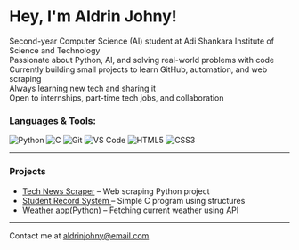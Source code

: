 # Hey, I'm Aldrin Johny!

 Second-year Computer Science (AI) student at Adi Shankara Institute of Science and Technology  
 Passionate about Python, AI, and solving real-world problems with code  
 Currently building small projects to learn GitHub, automation, and web scraping  
 Always learning new tech and sharing it  
 Open to internships, part-time tech jobs, and collaboration

###  Languages & Tools:
![Python](https://img.shields.io/badge/-Python-black?style=flat-square&logo=python)
![C](https://img.shields.io/badge/-C-black?style=flat-square&logo=c)
![Git](https://img.shields.io/badge/-Git-black?style=flat-square&logo=git)
![VS Code](https://img.shields.io/badge/-VSCode-black?style=flat-square&logo=visual-studio-code)
![HTML5](https://img.shields.io/badge/-HTML5-black?style=flat-square&logo=html5)
![CSS3](https://img.shields.io/badge/-CSS3-black?style=flat-square&logo=css3)

---

###  Projects
- [ Tech News Scraper](https://github.com/aldrinjohny-ai/tech-news-scraper) – Web scraping Python project
- [ Student Record System ](https://github.com/aldrinjohny-ai/student-record-system) – Simple C program using structures
- [ Weather app(Python)](https://github.com/aldrinjohny-ai/weather-app-python) – Fetching current weather using API

---

Contact me at aldrinjohny@email.com
